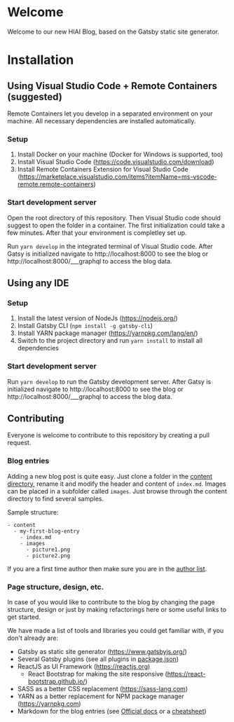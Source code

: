 # Welcome

Welcome to our new HIAI Blog, based on the Gatsby static site generator.

# Installation

## Using Visual Studio Code + Remote Containers (suggested)

Remote Containers let you develop in a separated environment on your machine. All necessary dependencies are installed automatically.

### Setup

1. Install Docker on your machine (Docker for Windows is supported, too)
2. Install Visual Studio Code (https://code.visualstudio.com/download)
3. Install Remote Containers Extension for Visual Studio Code (https://marketplace.visualstudio.com/items?itemName=ms-vscode-remote.remote-containers)

### Start development server

Open the root directory of this repository. Then Visual Studio code should suggest to open the folder in a container. The first initialization could take a few minutes. After that your environment is completley set up.

Run `yarn develop` in the integrated terminal of Visual Studio code. After Gatsy is initialized navigate to http://localhost:8000 to see the blog or http://localhost:8000/___graphql to access the blog data.

## Using any IDE

### Setup

1. Install the latest version of NodeJs (https://nodejs.org/)
2. Install Gatsby CLI (`npm install -g gatsby-cli`)
3. Install YARN package manager (https://yarnpkg.com/lang/en/)
4. Switch to the project directory and run `yarn install` to install all dependencies

### Start development server

Run `yarn develop` to run the Gatsby development server. After Gatsy is initialized navigate to http://localhost:8000 to see the blog or http://localhost:8000/___graphql to access the blog data.

## Contributing

Everyone is welcome to contribute to this repository by creating a pull request.

### Blog entries

Adding a new blog post is quite easy. Just clone a folder in the [content directory](src/content), rename it and modify the header and content of `index.md`. Images can be placed in a subfolder called `images`. Just browse through the content directory to find several samples.

Sample structure:
```
- content
  - my-first-blog-entry
    - index.md
    - images
      - picture1.png
      - picture2.png
```

If you are a first time author then make sure you are in the [author list](src/mappings/authors.yaml).

### Page structure, design, etc.

In case of you would like to contribute to the blog by changing the page structure, design or just by making refactorings here or some useful links to get started.

We have made a list of tools and libraries you could get familiar with, if you don't already are:

- Gatsby as static site generator (https://www.gatsbyjs.org/)
- Several Gatsby plugins (see all plugins in [package.json](package.json))
- ReactJS as UI Framework (https://reactjs.org)
    - React Bootstrap for making the site responsive (https://react-bootstrap.github.io/)
- SASS as a better CSS replacement (https://sass-lang.com)
- YARN as a better replacement for NPM package manager (https://yarnpkg.com)
- Markdown for the blog entries (see [Official docs](https://daringfireball.net/projects/markdown/) or a [cheatsheet](https://github.com/adam-p/markdown-here/wiki/Markdown-Cheatsheet))